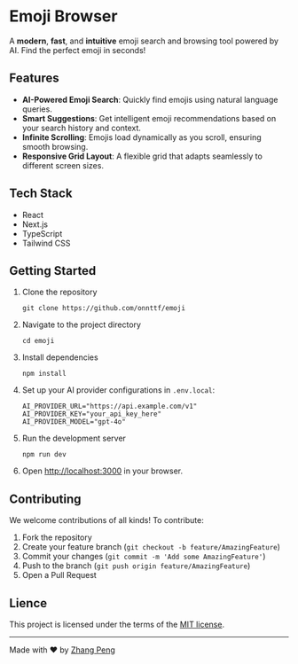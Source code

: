 # Emoji Browser

A **modern**, **fast**, and **intuitive** emoji search and browsing tool powered by AI. Find the perfect emoji in seconds!

## Features

- **AI-Powered Emoji Search**: Quickly find emojis using natural language queries.
- **Smart Suggestions**: Get intelligent emoji recommendations based on your search history and context.
- **Infinite Scrolling**: Emojis load dynamically as you scroll, ensuring smooth browsing.
- **Responsive Grid Layout**: A flexible grid that adapts seamlessly to different screen sizes.

## Tech Stack

- React
- Next.js
- TypeScript
- Tailwind CSS

## Getting Started

1. Clone the repository

   ```shell
   git clone https://github.com/onnttf/emoji
   ```

2. Navigate to the project directory

   ```shell
   cd emoji
   ```

3. Install dependencies

   ```shell
   npm install
   ```

4. Set up your AI provider configurations in `.env.local`:

   ```shell
   AI_PROVIDER_URL="https://api.example.com/v1"
   AI_PROVIDER_KEY="your_api_key_here"
   AI_PROVIDER_MODEL="gpt-4o"
   ```

5. Run the development server

   ```shell
   npm run dev
   ```

6. Open [http://localhost:3000](http://localhost:3000) in your browser.

## Contributing

We welcome contributions of all kinds! To contribute:

1. Fork the repository
2. Create your feature branch (`git checkout -b feature/AmazingFeature`)
3. Commit your changes (`git commit -m 'Add some AmazingFeature'`)
4. Push to the branch (`git push origin feature/AmazingFeature`)
5. Open a Pull Request

## Lience

This project is licensed under the terms of the [MIT license](./License).

---

Made with ❤️ by [Zhang Peng](https://github.com/onnttf)
